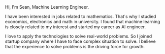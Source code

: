 Hi, I'm Sean, Machine Learning Engineer. 

I have been interested in jobs related to mathematics. That's why I studied economics, electronics and math in university. I found that machine learning is closely related to my interest and started my career as AI engineer. 

I love to apply the technologies to solve real-world problems. So I joined startup company where I have to face complex situation to solve. I believe that the experience to solve problems is the driving force for growth.

